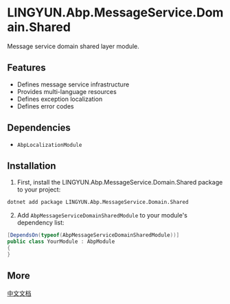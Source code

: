 # LINGYUN.Abp.MessageService.Domain.Shared

Message service domain shared layer module.

## Features

* Defines message service infrastructure
* Provides multi-language resources
* Defines exception localization
* Defines error codes

## Dependencies

* `AbpLocalizationModule`

## Installation

1. First, install the LINGYUN.Abp.MessageService.Domain.Shared package to your project:

```bash
dotnet add package LINGYUN.Abp.MessageService.Domain.Shared
```

2. Add `AbpMessageServiceDomainSharedModule` to your module's dependency list:

```csharp
[DependsOn(typeof(AbpMessageServiceDomainSharedModule))]
public class YourModule : AbpModule
{
}
```

## More

[中文文档](README.md)
